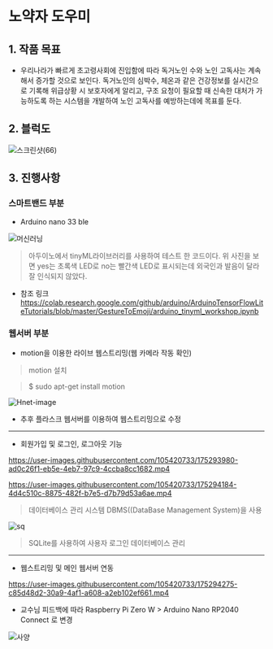# 노약자 도우미


## **1. 작품 목표**

- 우리나라가 빠르게 초고령사회에 진입함에 따라 독거노인 수와 노인 고독사는 계속해서 증가할 것으로 보인다. 독거노인의 심박수, 체온과 같은 건강정보를 실시간으로 기록해 위급상황 시 보호자에게 알리고, 구조 요청이 필요할 때 신속한 대처가 가능하도록 하는 시스템을 개발하여 노인 고독사를 예방하는데에 목표를 둔다. 



## **2. 블럭도**

![스크린샷(66)](https://user-images.githubusercontent.com/105420733/170254203-b201b56a-5249-462b-9ef7-e47de8cbcc74.png)



## **3. 진행사항**

### 스마트밴드 부분

* Arduino nano 33 ble

![머신러닝](https://user-images.githubusercontent.com/105420733/175385373-204921c0-f23e-424a-9d9c-6e41899cc122.png)

> 아두이노에서 tinyML라이브러리를 사용하여 테스트 한 코드이다. 위 사진을 보면 yes는 초록색 LED로 no는 빨간색 LED로 표시되는데 외국인과 발음이 달라 잘 인식되지 않았다.

* 참조 링크
<https://colab.research.google.com/github/arduino/ArduinoTensorFlowLiteTutorials/blob/master/GestureToEmoji/arduino_tinyml_workshop.ipynb>



### 웹서버 부분


 * motion을 이용한 라이브 웹스트리밍(웹 카메라 작동 확인)
 
 > motion 설치
  
 > $ sudo apt-get install motion


![Hnet-image](https://user-images.githubusercontent.com/105420733/170521420-48f7b16f-75a5-469e-91fe-d81626b120f0.gif)



* 추후 플라스크 웹서버를 이용하여 웹스트리밍으로 수정

----------------------------------


* 회원가입 및 로그인, 로그아웃 기능


https://user-images.githubusercontent.com/105420733/175293980-ad0c26f1-eb5e-4eb7-97c9-4ccba8cc1682.mp4




https://user-images.githubusercontent.com/105420733/175294184-4d4c510c-8875-482f-b7e5-d7b79d53a6ae.mp4



 
  > 데이터베이스 관리 시스템 DBMS((DataBase Management System)을 사용
  
  ![sq](https://user-images.githubusercontent.com/105420733/175082466-4d99816f-b047-4f11-8366-96bb19c89071.png)
  
  > SQLite를 사용하여 사용자 로그인 데이터베이스 관리
  
  --------
  
  
  * 웹스트리밍 및 메인 웹서버 연동
  
  

https://user-images.githubusercontent.com/105420733/175294275-c85d48d2-30a9-4af1-a608-a2eb102ef661.mp4


  
* 교수님 피드백에 따라 Raspberry Pi Zero W > Arduino Nano RP2040 Connect 로 변경

![사양](https://user-images.githubusercontent.com/105420733/170625585-af5e94cb-bba4-4fac-a0e9-2befb2a7de36.png)
